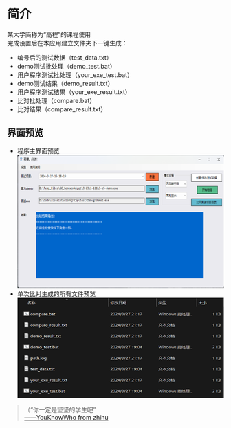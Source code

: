 # 简介  
某大学简称为“高程”的课程使用  
完成设置后在本应用建立文件夹下一键生成：  
* 编号后的测试数据（test_data.txt）  
* demo测试批处理（demo_test.bat）  
* 用户程序测试批处理（your_exe_test.bat）  
* demo测试结果（demo_result.txt）  
* 用户程序测试结果（your_exe_result.txt）  
* 比对批处理（compare.bat）  
* 比对结果（compare_result.txt）  

## 界面预览  
<ul>
  <li>程序主界面预览<br>
    <img alt="预览图片" src="./eg.png" width="640px" height="310px"></li>
  <li>单次比对生成的所有文件预览<br>
    <img alt="文件预览" src="./eg1.png" width="480px" height="233px"></li>
</ul>
<blockquote>（“你一定是坚坚的学生吧”<br>
<a href="https://www.zhihu.com/question/554569818/answer/2683685957?utm_psn=1756798166148907008" target="_blank">——YouKnowWho from zhihu</a>
</blockquote>  
